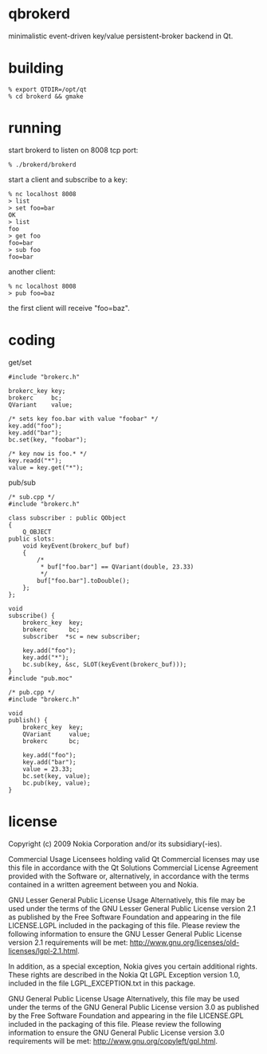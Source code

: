 qbrokerd
========

minimalistic event-driven key/value persistent-broker backend in Qt.

building
========

	% export QTDIR=/opt/qt
	% cd brokerd && gmake

running
=======

start brokerd to listen on 8008 tcp port:

	% ./brokerd/brokerd

start a client and subscribe to a key:

	% nc localhost 8008
	> list
	> set foo=bar
	OK
	> list
	foo
	> get foo
	foo=bar
	> sub foo
	foo=bar

another client:

	% nc localhost 8008
	> pub foo=baz

the first client will receive "foo=baz".

coding
======

get/set

	#include "brokerc.h"

	brokerc_key	key;
	brokerc		bc;
	QVariant	value;

	/* sets key foo.bar with value "foobar" */
	key.add("foo");
	key.add("bar");
	bc.set(key, "foobar");

	/* key now is foo.* */
	key.readd("*");
	value = key.get("*");

pub/sub

	/* sub.cpp */
	#include "brokerc.h"

	class subscriber : public QObject
	{
		Q_OBJECT
	public slots:
		void keyEvent(brokerc_buf buf)
		{
			/*
			 * buf["foo.bar"] == QVariant(double, 23.33)
			 */
			buf["foo.bar"].toDouble();
		};
	};

	void
	subscribe() {
		brokerc_key	 key;
		brokerc		 bc;
		subscriber	*sc = new subscriber;

		key.add("foo");
		key.add("*");
		bc.sub(key, &sc, SLOT(keyEvent(brokerc_buf)));
	}
	#include "pub.moc"

	/* pub.cpp */
	#include "brokerc.h"

	void
	publish() {
		brokerc_key	 key;
		QVariant	 value;
		brokerc		 bc;

		key.add("foo");
		key.add("bar");
		value = 23.33;
		bc.set(key, value);
		bc.pub(key, value);
	}

license
=======

Copyright (c) 2009 Nokia Corporation and/or its subsidiary(-ies).

Commercial Usage
Licensees holding valid Qt Commercial licenses may use this file in
accordance with the Qt Solutions Commercial License Agreement provided
with the Software or, alternatively, in accordance with the terms
contained in a written agreement between you and Nokia.

GNU Lesser General Public License Usage
Alternatively, this file may be used under the terms of the GNU Lesser
General Public License version 2.1 as published by the Free Software
Foundation and appearing in the file LICENSE.LGPL included in the
packaging of this file.  Please review the following information to
ensure the GNU Lesser General Public License version 2.1 requirements
will be met: http://www.gnu.org/licenses/old-licenses/lgpl-2.1.html.

In addition, as a special exception, Nokia gives you certain
additional rights. These rights are described in the Nokia Qt LGPL
Exception version 1.0, included in the file LGPL_EXCEPTION.txt in this
package.

GNU General Public License Usage
Alternatively, this file may be used under the terms of the GNU
General Public License version 3.0 as published by the Free Software
Foundation and appearing in the file LICENSE.GPL included in the
packaging of this file.  Please review the following information to
ensure the GNU General Public License version 3.0 requirements will be
met: http://www.gnu.org/copyleft/gpl.html.
